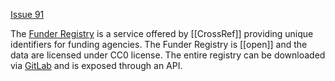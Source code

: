 [Issue 91](https://github.com/thoth-pub/thoth/issues/91)

The [Funder Registry](https://www.crossref.org/services/funder-registry/) is a service offered by [[CrossRef]] providing unique identifiers for funding agencies. The Funder Registry is [[open]] and the data are licensed under CC0 license. The entire registry can be downloaded via [GitLab](https://gitlab.com/crossref/open_funder_registry) and is exposed through an API.